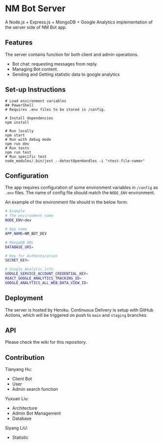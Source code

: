 # **NM Bot Server**

A Node.js + Express.js + MongoDB + Google Analytics implementation of the server side of NM Bot app.

## **Features**

The server contains function for both client and admin operations.

- Bot chat: requesting messages from reply.
- Managing Bot content.
- Sending and Getting statistic data to google analytics

## **Set-up Instructions**

```shell
# Load environment variables
## PowerShell
# Requires .env files to be stored in /config.

# Install dependencies
npm install

# Run locally
npm start
# Run with debug mode
npm run dev
# Run tests
npm run test
# Run specific test
node_modules/.bin/jest --detectOpenHandles -i "<test-file-name>"
```

## **Configuration**

The app requires configuration of some environment variables in `/config` as `.env` files. The name of config file should match the `NODE_ENV` environment.

An example of the environment file should in the below form:

```sh
# Example
# The environment name
NODE_ENV=dev

# App name
APP_NAME=NM_BOT_DEV

# MongoDB URL
DATABASE_URI=

# Key for Authentication
SECRET_KEY=

# Google Analytic info
GOOGLE_SERVICE_ACCOUNT_CREDENTIAL_KEY=
REACT_GOOGLE_ANALYTICS_TRACKING_ID=
GOOGLE_ANALYTICS_ALL_WEB_DATA_VIEW_ID=
```

## **Deployment**

The server is hosted by Heroku. Continuous Delivery is setup with GitHub Actions, which will be triggered on push to `main` and `staging` branches.

## **API**

Please check the wiki for this repository.

## **Contribution**

Tianyang Hu:
 - Client Bot
 - User
 - Admin search function

Yuxuan Liu:
 - Architecture
 - Admin Bot Management
 - Database

Siyang LiU:
 - Statistic
